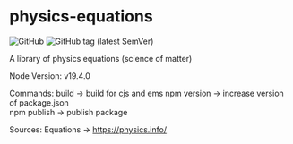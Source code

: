# physics-equations
![GitHub](https://img.shields.io/github/license/hoargarth/physics-equations?color=blue) ![GitHub tag (latest SemVer)](https://img.shields.io/github/v/tag/hoargarth/physics-equations)

A library of physics equations (science of matter)

Node Version:
v19.4.0

Commands:
build -> build for cjs and ems
npm version -> increase version of package.json<br>
npm publish -> publish package

Sources:
Equations -> https://physics.info/